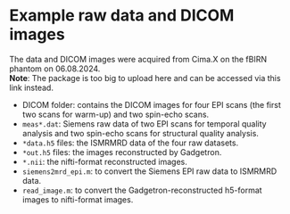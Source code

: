 # Example raw data and DICOM images
The data and DICOM images were acquired from Cima.X on the fBIRN phantom on 06.08.2024.              
**Note**: The package is too big to upload here and can be accessed via this link instead.
* DICOM folder: contains the DICOM images for four EPI scans (the first two scans for warm-up) and two spin-echo scans.
* `meas*.dat`: Siemens raw data of two EPI scans for temporal quality analysis and two spin-echo scans for structural quality analysis.
* `*data.h5` files: the ISMRMRD data of the four raw datasets.
* `*out.h5` files: the images reconstructed by Gadgetron.
* `*.nii`: the nifti-format reconstructed images.
* `siemens2mrd_epi.m`: to convert the Siemens EPI raw data to ISMRMRD data.
* `read_image.m`: to convert the Gadgetron-reconstructed h5-format images to nifti-format images.
